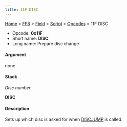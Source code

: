 ```yaml
---
title: 11F DISC
---
```


[Home](/ff7-flat-wiki/Main%20Page.md) > [FF8](/ff7-flat-wiki/FF8.md) > [Field](/ff7-flat-wiki/FF8/Field.md) > [Script](/ff7-flat-wiki/FF8/Field/Script.md) > [Opcodes](/ff7-flat-wiki/FF8/Field/Script/Opcodes.md) > 11F DISC

-   Opcode: **0x11F**
-   Short name: **DISC**
-   Long name: Prepare disc change

#### Argument

none

#### Stack

  
*Disc number*

**DISC**

#### Description

Sets up which disc is asked for when [DISCJUMP][] is called.

  [DISCJUMP]: /ff7-flat-wiki/FF8/Field/Script/Opcodes/038%20DISCJUMP.md "wikilink"
